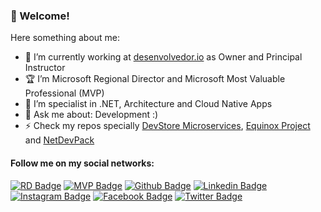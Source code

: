### 👋 Welcome!

Here something about me:

- 🔭 I’m currently working at [desenvolvedor.io](https://desenvolvedor.io/) as Owner and Principal Instructor
- :trophy: I’m Microsoft Regional Director and Microsoft Most Valuable Professional (MVP)
- :muscle: I’m specialist in .NET, Architecture and Cloud Native Apps
- 💬 Ask me about: Development :)
- ⚡ Check my repos specially [DevStore Microservices](https://github.com/desenvolvedor-io/dev-store), [Equinox Project](https://github.com/EduardoPires/EquinoxProject) and [NetDevPack](https://github.com/NetDevPack)

#### Follow me on my social networks:
[![RD Badge](https://img.shields.io/badge/-RD%20Profile-black?style=flat-square&logo=Microsoft&logoColor=white&link=https://rd.microsoft.com/en-us/eduardo-pires)](https://rd.microsoft.com/en-us/eduardo-pires)
[![MVP Badge](https://img.shields.io/badge/-MVP%20Profile-blue?style=flat-square&logo=Microsoft&logoColor=white&link=https://mvp.microsoft.com/en-us/PublicProfile/5000577)](https://mvp.microsoft.com/en-us/PublicProfile/5000577)
[![Github Badge](https://img.shields.io/badge/-Github-000?style=flat-square&logo=Github&logoColor=white&link=https://github.com/eduardopires)](https://github.com/eduardopires)
[![Linkedin Badge](https://img.shields.io/badge/-LinkedIn-blue?style=flat-square&logo=Linkedin&logoColor=white&link=https://www.linkedin.com/in/pireseduardo/)](https://www.linkedin.com/in/pireseduardo/)
[![Instagram Badge](https://img.shields.io/badge/-Instagram-C13584?style=flat-square&labelColor=C13584&logo=instagram&logoColor=white&link=https://www.instagram.com/eduardopiresbr/)](https://www.instagram.com/eduardopiresbr/)
[![Facebook Badge](https://img.shields.io/badge/-Facebook-blue?style=flat-square&labelColor=blue&logo=facebook&logoColor=white&link=https://www.facebook.com/eduardopiresbr/)](https://www.facebook.com/eduardopiresbr/)
[![Twitter Badge](https://img.shields.io/badge/-Twitter-blue?style=flat-square&labelColor=blue&logo=twitter&logoColor=white&link=https://twitter.com/eduardopiresbr)](https://twitter.com/eduardopiresbr)
